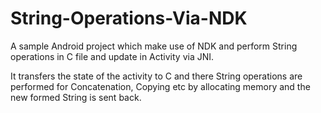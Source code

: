 # String-Operations-Via-NDK

A sample Android project which make use of NDK and perform String operations in C file and update in Activity via JNI.

It transfers the state of the activity to C and there String operations are performed for Concatenation, Copying etc by allocating memory and the new formed String is sent back.
